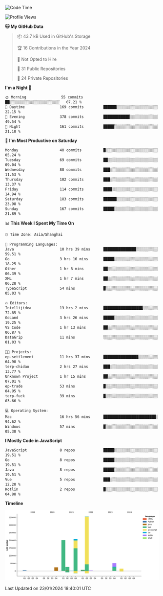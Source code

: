 <!--START_SECTION:waka-->
![Code Time](http://img.shields.io/badge/Code%20Time-2%2C260%20hrs%2039%20mins-blue)

![Profile Views](http://img.shields.io/badge/Profile%20Views-0-blue)

**🐱 My GitHub Data** 

> 📦 43.7 kB Used in GitHub's Storage 
 > 
> 🏆 16 Contributions in the Year 2024
 > 
> 🚫 Not Opted to Hire
 > 
> 📜 31 Public Repositories 
 > 
> 🔑 24 Private Repositories 
 > 
**I'm a Night 🦉** 

```text
🌞 Morning                55 commits          ██░░░░░░░░░░░░░░░░░░░░░░░   07.21 % 
🌆 Daytime                169 commits         ██████░░░░░░░░░░░░░░░░░░░   22.15 % 
🌃 Evening                378 commits         ████████████░░░░░░░░░░░░░   49.54 % 
🌙 Night                  161 commits         █████░░░░░░░░░░░░░░░░░░░░   21.10 % 
```
📅 **I'm Most Productive on Saturday** 

```text
Monday                   40 commits          █░░░░░░░░░░░░░░░░░░░░░░░░   05.24 % 
Tuesday                  69 commits          ██░░░░░░░░░░░░░░░░░░░░░░░   09.04 % 
Wednesday                88 commits          ███░░░░░░░░░░░░░░░░░░░░░░   11.53 % 
Thursday                 102 commits         ███░░░░░░░░░░░░░░░░░░░░░░   13.37 % 
Friday                   114 commits         ████░░░░░░░░░░░░░░░░░░░░░   14.94 % 
Saturday                 183 commits         ██████░░░░░░░░░░░░░░░░░░░   23.98 % 
Sunday                   167 commits         █████░░░░░░░░░░░░░░░░░░░░   21.89 % 
```


📊 **This Week I Spent My Time On** 

```text
🕑︎ Time Zone: Asia/Shanghai

💬 Programming Languages: 
Java                     10 hrs 39 mins      ███████████████░░░░░░░░░░   59.51 % 
Go                       3 hrs 16 mins       █████░░░░░░░░░░░░░░░░░░░░   18.25 % 
Other                    1 hr 8 mins         ██░░░░░░░░░░░░░░░░░░░░░░░   06.39 % 
XML                      1 hr 7 mins         ██░░░░░░░░░░░░░░░░░░░░░░░   06.28 % 
TypeScript               54 mins             █░░░░░░░░░░░░░░░░░░░░░░░░   05.03 % 

🔥 Editors: 
Intellijidea             13 hrs 2 mins       ██████████████████░░░░░░░   72.85 % 
GoLand                   3 hrs 26 mins       █████░░░░░░░░░░░░░░░░░░░░   19.25 % 
VS Code                  1 hr 13 mins        ██░░░░░░░░░░░░░░░░░░░░░░░   06.87 % 
DataGrip                 11 mins             ░░░░░░░░░░░░░░░░░░░░░░░░░   01.03 % 

🐱‍💻 Projects: 
ep-settlement            11 hrs 37 mins      ████████████████░░░░░░░░░   64.90 % 
terp-chidao              2 hrs 27 mins       ███░░░░░░░░░░░░░░░░░░░░░░   13.77 % 
Unknown Project          1 hr 15 mins        ██░░░░░░░░░░░░░░░░░░░░░░░   07.01 % 
ep-trade                 53 mins             █░░░░░░░░░░░░░░░░░░░░░░░░   04.95 % 
terp-fuck                39 mins             █░░░░░░░░░░░░░░░░░░░░░░░░   03.66 % 

💻 Operating System: 
Mac                      16 hrs 56 mins      ████████████████████████░   94.62 % 
Windows                  57 mins             █░░░░░░░░░░░░░░░░░░░░░░░░   05.38 % 
```

**I Mostly Code in JavaScript** 

```text
JavaScript               8 repos             █████░░░░░░░░░░░░░░░░░░░░   19.51 % 
Go                       8 repos             █████░░░░░░░░░░░░░░░░░░░░   19.51 % 
Java                     8 repos             █████░░░░░░░░░░░░░░░░░░░░   19.51 % 
Vue                      5 repos             ███░░░░░░░░░░░░░░░░░░░░░░   12.20 % 
Kotlin                   2 repos             █░░░░░░░░░░░░░░░░░░░░░░░░   04.88 % 
```



**Timeline**

![Lines of Code chart](https://raw.githubusercontent.com/youtiaoguagua/youtiaoguagua/master/assets/bar_graph.png)


 Last Updated on 23/01/2024 18:40:01 UTC
<!--END_SECTION:waka-->
